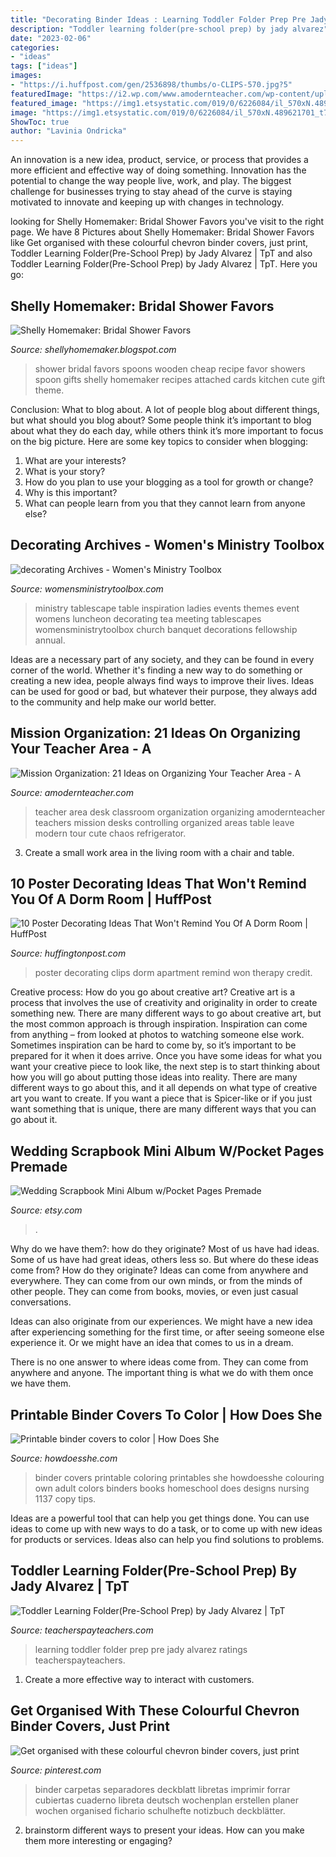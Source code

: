 ```yaml
---
title: "Decorating Binder Ideas : Learning Toddler Folder Prep Pre Jady Alvarez Ratings Teacherspayteachers"
description: "Toddler learning folder(pre-school prep) by jady alvarez"
date: "2023-02-06"
categories:
- "ideas"
tags: ["ideas"]
images:
- "https://i.huffpost.com/gen/2536898/thumbs/o-CLIPS-570.jpg?5"
featuredImage: "https://i2.wp.com/www.amodernteacher.com/wp-content/uploads/2013/06/image20-1.jpg?resize=640%2C434"
featured_image: "https://img1.etsystatic.com/019/0/6226084/il_570xN.489621701_t7kv.jpg"
image: "https://img1.etsystatic.com/019/0/6226084/il_570xN.489621701_t7kv.jpg"
ShowToc: true
author: "Lavinia Ondricka"
---
```



An innovation is a new idea, product, service, or process that provides a more efficient and effective way of doing something. Innovation has the potential to change the way people live, work, and play. The biggest challenge for businesses trying to stay ahead of the curve is staying motivated to innovate and keeping up with changes in technology.

	

		
looking for Shelly Homemaker: Bridal Shower Favors you've visit to the right page. We have 8 Pictures about Shelly Homemaker: Bridal Shower Favors like Get organised with these colourful chevron binder covers, just print, Toddler Learning Folder(Pre-School Prep) by Jady Alvarez | TpT and also Toddler Learning Folder(Pre-School Prep) by Jady Alvarez | TpT. Here you go:
		
    
## Shelly Homemaker: Bridal Shower Favors

<img loading=lazy src="http://1.bp.blogspot.com/-xjlnS4LlxmI/T7fAxQkBwOI/AAAAAAAAC5c/0F_qYF41Kp4/s1600/010+-+Copy.JPG" onerror="this.onerror=null;this.src='https://tse1.mm.bing.net/th?id=OIP.6-qk5DnwAFmvW6xdiqSvDwHaJ4&amp;pid=15.1';" alt="Shelly Homemaker: Bridal Shower Favors">

_Source: shellyhomemaker.blogspot.com_

>shower bridal favors spoons wooden cheap recipe favor showers spoon gifts shelly homemaker recipes attached cards kitchen cute gift theme. 

	

Conclusion: What to blog about.
A lot of people blog about different things, but what should you blog about? Some people think it’s important to blog about what they do each day, while others think it’s more important to focus on the big picture. Here are some key topics to consider when blogging:
1. What are your interests? 
2. What is your story? 
3. How do you plan to use your blogging as a tool for growth or change? 
4. Why is this important? 
5. What can people learn from you that they cannot learn from anyone else?

    
## Decorating Archives - Women&#039;s Ministry Toolbox

<img loading=lazy src="https://womensministrytoolbox.com/wp-content/uploads/2015/04/Tablescape-Inspiration.png" onerror="this.onerror=null;this.src='https://tse4.mm.bing.net/th?id=OIP.SMS7AM5R49Ikg_13LrHeOgHaJ_&amp;pid=15.1';" alt="decorating Archives - Women&#039;s Ministry Toolbox">

_Source: womensministrytoolbox.com_

>ministry tablescape table inspiration ladies events themes event womens luncheon decorating tea meeting tablescapes womensministrytoolbox church banquet decorations fellowship annual. 

	

Ideas are a necessary part of any society, and they can be found in every corner of the world. Whether it's finding a new way to do something or creating a new idea, people always find ways to improve their lives. Ideas can be used for good or bad, but whatever their purpose, they always add to the community and help make our world better.

    
## Mission Organization: 21 Ideas On Organizing Your Teacher Area - A

<img loading=lazy src="https://i2.wp.com/www.amodernteacher.com/wp-content/uploads/2013/06/image20-1.jpg?resize=640%2C434" onerror="this.onerror=null;this.src='https://tse3.mm.bing.net/th?id=OIP.nQaCy0PkuDRIfTAOfQcrbgHaFB&amp;pid=15.1';" alt="Mission Organization: 21 Ideas on Organizing Your Teacher Area - A">

_Source: amodernteacher.com_

>teacher area desk classroom organization organizing amodernteacher teachers mission desks controlling organized areas table leave modern tour cute chaos refrigerator. 

	

3. Create a small work area in the living room with a chair and table. 

    
## 10 Poster Decorating Ideas That Won&#039;t Remind You Of A Dorm Room | HuffPost

<img loading=lazy src="https://i.huffpost.com/gen/2536898/thumbs/o-CLIPS-570.jpg?5" onerror="this.onerror=null;this.src='https://tse4.mm.bing.net/th?id=OIP.pQC-sbJBm9b4eo4TAP_T0AHaKE&amp;pid=15.1';" alt="10 Poster Decorating Ideas That Won&#039;t Remind You Of A Dorm Room | HuffPost">

_Source: huffingtonpost.com_

>poster decorating clips dorm apartment remind won therapy credit. 

	

Creative process: How do you go about creative art?
Creative art is a process that involves the use of creativity and originality in order to create something new. There are many different ways to go about creative art, but the most common approach is through inspiration. Inspiration can come from anything – from looked at photos to watching someone else work. Sometimes inspiration can be hard to come by, so it’s important to be prepared for it when it does arrive. Once you have some ideas for what you want your creative piece to look like, the next step is to start thinking about how you will go about putting those ideas into reality. There are many different ways to go about this, and it all depends on what type of creative art you want to create. If you want a piece that is Spicer-like or if you just want something that is unique, there are many different ways that you can go about it.

    
## Wedding Scrapbook Mini Album W/Pocket Pages Premade

<img loading=lazy src="https://img1.etsystatic.com/019/0/6226084/il_570xN.489621701_t7kv.jpg" onerror="this.onerror=null;this.src='https://tse4.mm.bing.net/th?id=OIP.WChHQFDZrZo3aPlh_T50JgHaFj&amp;pid=15.1';" alt="Wedding Scrapbook Mini Album w/Pocket Pages Premade">

_Source: etsy.com_

>. 

	

Why do we have them?: how do they originate?
Most of us have had ideas. Some of us have had great ideas, others less so. But where do these ideas come from? How do they originate?
Ideas can come from anywhere and everywhere. They can come from our own minds, or from the minds of other people. They can come from books, movies, or even just casual conversations.

Ideas can also originate from our experiences. We might have a new idea after experiencing something for the first time, or after seeing someone else experience it. Or we might have an idea that comes to us in a dream.

There is no one answer to where ideas come from. They can come from anywhere and anyone. The important thing is what we do with them once we have them.

    
## Printable Binder Covers To Color | How Does She

<img loading=lazy src="http://howdoesshe.com/wp-content/uploads/2015/09/Binder-Covers-1137-copy.jpg" onerror="this.onerror=null;this.src='https://tse1.mm.bing.net/th?id=OIP.xbYveF8ts5tWUtA4iOH3CQHaE7&amp;pid=15.1';" alt="Printable binder covers to color | How Does She">

_Source: howdoesshe.com_

>binder covers printable coloring printables she howdoesshe colouring own adult colors binders books homeschool does designs nursing 1137 copy tips. 

	

Ideas are a powerful tool that can help you get things done. You can use ideas to come up with new ways to do a task, or to come up with new ideas for products or services. Ideas also can help you find solutions to problems.

    
## Toddler Learning Folder(Pre-School Prep) By Jady Alvarez | TpT

<img loading=lazy src="https://ecdn.teacherspayteachers.com/thumbitem/Toddler-Learning-FolderPre-School-Prep-1139261-1531180653/original-1139261-1.jpg" onerror="this.onerror=null;this.src='https://tse3.mm.bing.net/th?id=OIP.Ru4m_tNQZVrn9LytQp4J7QAAAA&amp;pid=15.1';" alt="Toddler Learning Folder(Pre-School Prep) by Jady Alvarez | TpT">

_Source: teacherspayteachers.com_

>learning toddler folder prep pre jady alvarez ratings teacherspayteachers. 

	

1. Create a more effective way to interact with customers.

    
## Get Organised With These Colourful Chevron Binder Covers, Just Print

<img loading=lazy src="https://i.pinimg.com/736x/13/22/c7/1322c7c2efb2381d2f05419eedc57b0c--chevron-binder-covers-binder-cover-templates.jpg" onerror="this.onerror=null;this.src='https://tse3.mm.bing.net/th?id=OIP.7LF26ymPTejRmO14K8tEKwAAAA&amp;pid=15.1';" alt="Get organised with these colourful chevron binder covers, just print">

_Source: pinterest.com_

>binder carpetas separadores deckblatt libretas imprimir forrar cubiertas cuaderno libreta deutsch wochenplan erstellen planer wochen organised fichario schulhefte notizbuch deckblätter. 

	

2. brainstorm different ways to present your ideas. How can you make them more interesting or engaging?

